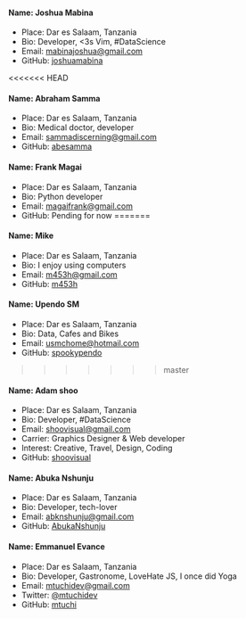 #### Name: Joshua Mabina
 - Place: Dar es Salaam, Tanzania
 - Bio: Developer, <3s Vim, #DataScience
 - Email: mabinajoshua@gmail.com
 - GitHub: [joshuamabina](https://github.com/joshuamabina)

<<<<<<< HEAD
#### Name: Abraham Samma
- Place: Dar es Salaam, Tanzania
- Bio: Medical doctor, developer
- Email: sammadiscerning@gmail.com
- GitHub: [abesamma](http://github.com/abesamma)

#### Name: Frank Magai
- Place: Dar es Salaam, Tanzania
- Bio: Python developer
- Email: magaifrank@gmail.com
- GitHub: Pending for now
=======
#### Name: Mike
 - Place: Dar es Salaam, Tanzania
 - Bio: I enjoy using computers
 - Email: m453h@gmail.com
 - GitHub: [m453h](https://github.com/m453h)

#### Name: Upendo SM
 - Place: Dar es Salaam, Tanzania
 - Bio: Data, Cafes and Bikes
 - Email: usmchome@hotmail.com
 - GitHub: [spookypendo](https://github.com/spookypendo)
>>>>>>> master
 
#### Name: Adam shoo
 - Place: Dar es Salaam, Tanzania
 - Bio: Developer, #DataScience
 - Email: shoovisual@gmail.com
 - Carrier: Graphics Designer & Web developer
 - Interest: Creative, Travel, Design, Coding
 - GitHub: [shoovisual](https://github.com/shoovisual)
 
#### Name: Abuka Nshunju
 - Place: Dar es Salaam, Tanzania
 - Bio: Developer, tech-lover
 - Email: abknshunju@gmail.com
 - GitHub: [AbukaNshunju](https://github.com/abk47)
 
#### Name: Emmanuel Evance
 - Place: Dar es Salaam, Tanzania
 - Bio: Developer, Gastronome, LoveHate JS, I once did Yoga 
 - Email: mtuchidev@gmail.com
 - Twitter: [@mtuchidev](https://twitter.com/mtuchidev)
 - GitHub: [mtuchi](https://github.com/mtuchi)
